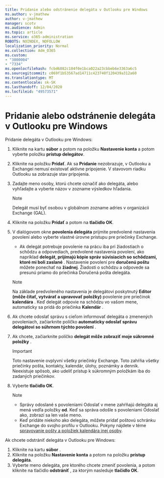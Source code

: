 ```yaml
---
title: Pridanie alebo odstránenie delegáta v Outlooku pre Windows
ms.author: v-jmathew
author: v-jmathew
manager: scotv
ms.audience: Admin
ms.topic: article
ms.service: o365-administration
ROBOTS: NOINDEX, NOFOLLOW
localization_priority: Normal
ms.collection: Adm_O365
ms.custom:
- "3800004"
- "7334"
ms.openlocfilehash: fcbd6082c104f0e1bca022a23cbbeb6e3363a6c5
ms.sourcegitcommit: c069f1b53567ad14711c423740f120439a312a60
ms.translationtype: MT
ms.contentlocale: sk-SK
ms.lasthandoff: 12/04/2020
ms.locfileid: "49573571"
---
```

# <a name="how-to-add-or-remove-a-delegate-in-outlook-for-windows"></a>Pridanie alebo odstránenie delegáta v Outlooku pre Windows

Pridanie delegáta v Outlooku pre Windows: 

1. Kliknite na kartu **súbor** a potom na položku **Nastavenie konta** a potom vyberte položku **prístup delegátov**.
2. Kliknite na položku **Pridať**. Ak sa **Pridanie** nezobrazuje, v Outlooku a Exchangei nemusí existovať aktívne pripojenie. V stavovom riadku Outlooku sa zobrazuje stav pripojenia.
3. Zadajte meno osoby, ktorú chcete označiť ako delegáta, alebo vyhľadajte a vyberte názov v zozname výsledkov hľadania.

    > [!NOTE]
    > Delegát musí byť osobou v globálnom zozname adries v organizácii Exchange (GAL).
4. Kliknite na položku **Pridať** a potom na **tlačidlo OK**.
5. V dialógovom okne **povolenia delegáta** prijmite predvolené nastavenia povolení alebo vyberte vlastné úrovne prístupu pre priečinky Exchange.

    - Ak delegát potrebuje povolenie na prácu iba pri žiadostiach o schôdzu a odpovediach, predvolené nastavenia povolení, ako napríklad **delegát, prijímajú kópie správ súvisiacich so schôdzami, ktoré mi boli zaslané** . Nastavenie povolení pre **doručenú poštu** môžete ponechať na **žiadnej**. Žiadosti o schôdzu a odpovede sa presunú priamo do priečinka Doručená pošta delegáta.

    > [!NOTE]
    > Na základe predvoleného nastavenia je delegátovi poskytnutý **Editor (môže čítať, vytvárať a upravovať položky)** povolenie pre priečinok **kalendára** . Keď delegát odpovie na schôdzu vo vašom mene, automaticky sa pridá do priečinka **Kalendár** .

5. Ak chcete odoslať správu s cieľom informovať delegáta o zmenených povoleniach, začiarknite políčko **automaticky odoslať správu delegátovi so súhrnom týchto povolení** .
6. Ak chcete, začiarknite políčko **delegát môže zobraziť moje súkromné položky** .

    > [!IMPORTANT]
    > Toto nastavenie ovplyvní všetky priečinky Exchange. Toto zahŕňa všetky priečinky pošta, kontakty, kalendár, úlohy, poznámky a denník. Neexistuje spôsob, ako udeliť prístup k súkromným položkám iba do zadaných priečinkov.

7. Vyberte **tlačidlo OK**.

    > [!NOTE]
    >
    > - Správy odoslané s povoleniami Odoslať v mene zahŕňajú delegáta aj mená vedľa položky **od**. Keď sa správa odošle s povoleniami Odoslať ako, zobrazí sa len vaše meno.
    > - Keď pridáte niekoho ako delegáta, môžete pridať poštovú schránku Exchange do svojho profilu v Outlooku. Pokyny nájdete v téme [spravovanie pošty a položiek kalendára inej osoby](https://support.microsoft.com/office/manage-another-person-s-mail-and-calendar-items-afb79d6b-2967-43b9-a944-a6b953190af5).

Ak chcete odstrániť delegáta v Outlooku pre Windows:

1. Kliknite na kartu **súbor** .
2. Kliknite na položku **Nastavenie konta** a potom na položku **prístup delegáta**.
3. Vyberte meno delegáta, pre ktorého chcete zmeniť povolenia, a potom kliknite na tlačidlo **odstrániť** , za ktorým nasleduje **tlačidlo OK**.
